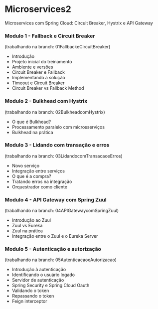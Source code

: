 # Microservices2
Microservices com Spring Cloud: Circuit Breaker, Hystrix e API Gateway


<h3> Modulo 1 - Fallback e Circuit Breaker  </h3> 
(trabalhando na branch: 01FallbackeCircuitBreaker)

- Introdução
- Projeto inicial do treinamento
- Ambiente e versões
- Circuit Breaker e Fallback
- Implementando a solução
- Timeout e Circuit Breaker
- Circuit Breaker vs Fallback Method

<h3> Modulo 2 - Bulkhead com Hystrix </h3> 
(trabalhando na branch: 02BulkheadcomHystrix)

- O que é Bulkhead?
- Processamento paralelo com microsserviços
- Bulkhead na prática

<h3> Modulo 3 - Lidando com transação e erros </h3> 
(trabalhando na branch: 03LidandocomTransacaoeErros)

- Novo serviço
- Integração entre serviços
- O que é a compra?
- Tratando erros na integração
- Orquestrador como cliente

<h3> Modulo 4 - API Gateway com Spring Zuul </h3> 
(trabalhando na branch: 04APIGatewaycomSpringZuul)

- Introdução ao Zuul
- Zuul vs Eureka
- Zuul na prática
- Integração entre o Zuul e o Eureka Server

<h3> Modulo 5 - Autenticação e autorização</h3> 
(trabalhando na branch: 05AutenticacaoeAutorizacao)

- Introdução à autenticação
- Identificando o usuário logado
- Servidor de autenticação
- Spring Security e Spring Cloud Oauth
- Validando o token
- Repassando o token
- Feign interceptor
